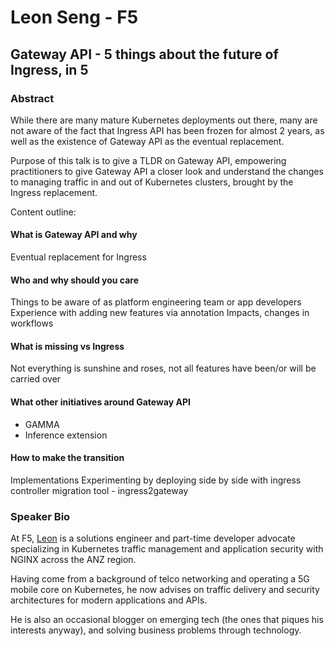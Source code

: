 # Leon Seng - F5
## Gateway API - 5 things about the future of Ingress, in 5
### Abstract
While there are many mature Kubernetes deployments out there, many are not aware of the fact that Ingress API has been frozen for almost 2 years, as well as the existence of Gateway API as the eventual replacement.

Purpose of this talk is to give a TLDR on Gateway API, empowering practitioners to give Gateway API a closer look and understand the changes to managing traffic in and out of Kubernetes clusters, brought by the Ingress replacement.

Content outline:

#### What is Gateway API and why
Eventual replacement for Ingress

#### Who and why should you care
Things to be aware of as platform engineering team or app developers
Experience with adding new features via annotation
Impacts, changes in workflows

#### What is missing vs Ingress
Not everything is sunshine and roses, not all features have been/or will be carried over

#### What other initiatives around Gateway API
- GAMMA
- Inference extension

#### How to make the transition
Implementations
Experimenting by deploying side by side with ingress controller
migration tool - ingress2gateway
### Speaker Bio
At F5, [Leon](https://www.linkedin.com/in/leonseng/) is a solutions engineer and part-time developer advocate specializing in Kubernetes traffic management and application security with NGINX across the ANZ region.

Having come from a background of telco networking and operating a 5G mobile core on Kubernetes, he now advises on traffic delivery and security architectures for modern applications and APIs.

He is also an occasional blogger on emerging tech (the ones that piques his interests anyway), and solving business problems through technology.